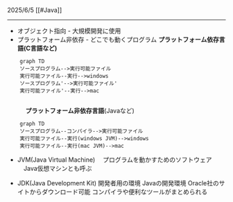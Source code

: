 2025/6/5
[[#Java]]

---
- オブジェクト指向 - 大規模開発に使用
- プラットフォーム非依存 - どこでも動くプログラム
	**プラットフォーム依存言語(C言語など)**
```mermaid
	graph TD
	ソースプログラム-->実行可能ファイル
	実行可能ファイル--実行-->windows
	ソースプログラム'-->実行可能ファイル'
	実行可能ファイル'--実行-->mac
	
```

　　　**プラットフォーム非依存言語**(Javaなど)
```mermaid
	graph TD
	ソースプログラム--コンパイラ-->実行可能ファイル
	実行可能ファイル--実行(windows JVM)-->windows
	実行可能ファイル--実行(mac JVM)-->mac

```

- JVM(Java Virtual Machine) 
　プログラムを動かすためのソフトウェア
　Java仮想マシンとも呼ぶ

+ JDK(Java Development Kit)
	開発者用の環境
	Javaの開発環境
	Oracle社のサイトからダウンロード可能
	コンパイラや便利なツールがまとめられる
	


